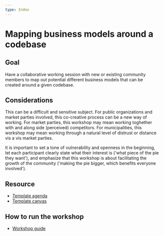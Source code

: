 ```yaml
---
type: Index
---
```


# Mapping business models around a codebase

## Goal

Have a collaborative working session with new or existing community members to map out potential different business models that can be created around a given codebase.

## Considerations

This can be a difficult and sensitive subject. 
For public organizations and market parties involved, this co-creative process can be a new way of working. 
For market parties, this workshop may mean working toghether with and along side (perceived) competitors. 
For municipalities, this workshop may mean working through a natural level of distrust or distance vis a vis market parties.

It is important to set a tone of vulnerability and openness in the beginning, let each participant clearly state what their interest is ('what piece of the pie they want'), and emphasize that this workshop is about facilitating the growth of the community ('making the pie bigger, which benefits everyone involved').

## Resource

* [Template agenda](agenda-template.md)
* [Template canvas](Mapping-business-models-canvas-template.pdf)

## How to run the workshop

* [Workshop guide](workshop-guide.md)
